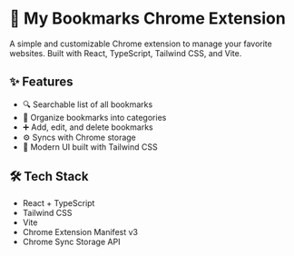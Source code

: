 # 🔖 My Bookmarks Chrome Extension

A simple and customizable Chrome extension to manage your favorite websites. Built with React, TypeScript, Tailwind CSS, and Vite.

## ✨ Features

-   🔍 Searchable list of all bookmarks
-   📂 Organize bookmarks into categories
-   ➕ Add, edit, and delete bookmarks
-   ⚙️ Syncs with Chrome storage
-   🎨 Modern UI built with Tailwind CSS

## 🛠️ Tech Stack

-   React + TypeScript
-   Tailwind CSS
-   Vite
-   Chrome Extension Manifest v3
-   Chrome Sync Storage API
